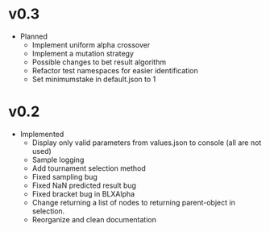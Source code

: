 # v0.3
- Planned
	- Implement uniform alpha crossover
	- Implement a mutation strategy
	- Possible changes to bet result algorithm
	- Refactor test namespaces for easier identification
	- Set minimumstake in default.json to 1

# v0.2
- Implemented
	- Display only valid parameters from values.json to console (all are not used)
	- Sample logging
	- Add tournament selection method
	- Fixed sampling bug
	- Fixed NaN predicted result bug
	- Fixed bracket bug in BLXAlpha
	- Change returning a list of nodes to returning parent-object in selection.
	- Reorganize and clean documentation 